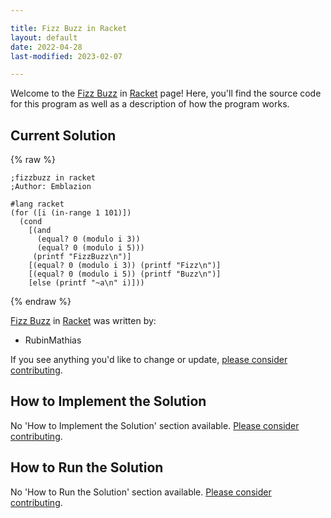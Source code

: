 ```yaml
---

title: Fizz Buzz in Racket
layout: default
date: 2022-04-28
last-modified: 2023-02-07

---
```


Welcome to the [Fizz Buzz](https://sampleprograms.io/projects/fizz-buzz) in [Racket](https://sampleprograms.io/languages/racket) page! Here, you'll find the source code for this program as well as a description of how the program works.

## Current Solution

{% raw %}

```racket
;fizzbuzz in racket
;Author: Emblazion

#lang racket
(for ([i (in-range 1 101)])
  (cond
    [(and
      (equal? 0 (modulo i 3))
      (equal? 0 (modulo i 5)))
     (printf "FizzBuzz\n")]
    [(equal? 0 (modulo i 3)) (printf "Fizz\n")]
    [(equal? 0 (modulo i 5)) (printf "Buzz\n")]
    [else (printf "~a\n" i)]))
```

{% endraw %}

[Fizz Buzz](https://sampleprograms.io/projects/fizz-buzz) in [Racket](https://sampleprograms.io/languages/racket) was written by:

- RubinMathias

If you see anything you'd like to change or update, [please consider contributing](https://github.com/TheRenegadeCoder/sample-programs).

## How to Implement the Solution

No 'How to Implement the Solution' section available. [Please consider contributing](https://github.com/TheRenegadeCoder/sample-programs-website).

## How to Run the Solution

No 'How to Run the Solution' section available. [Please consider contributing](https://github.com/TheRenegadeCoder/sample-programs-website).